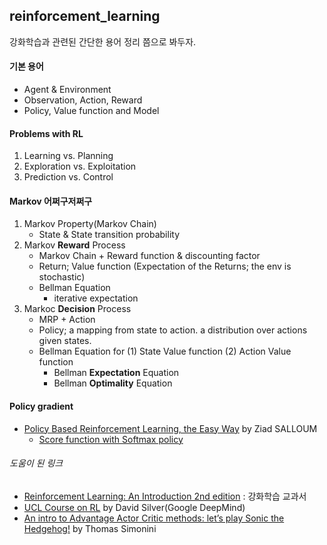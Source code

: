 ## reinforcement_learning

강화학습과 관련된 간단한 용어 정리 쯤으로 봐두자.

#### 기본 용어   
- Agent & Environment
- Observation, Action, Reward
- Policy, Value function and Model

#### Problems with RL
1. Learning vs. Planning
2. Exploration vs. Exploitation
3. Prediction vs. Control

#### Markov 어쩌구저쩌구
1. Markov Property(Markov Chain)
    - State & State transition probability
2. Markov **Reward** Process
    - Markov Chain + Reward function & discounting factor 
    - Return; Value function (Expectation of the Returns; the env is stochastic)
    - Bellman Equation
        - iterative expectation
3. Markoc **Decision** Process
    - MRP + Action
    - Policy; a mapping from state to action. a distribution over actions given states.
    - Bellman Equation for (1) State Value function (2) Action Value function
        - Bellman **Expectation** Equation
        - Bellman **Optimality** Equation

#### Policy gradient
- [Policy Based Reinforcement Learning, the Easy Way](https://towardsdatascience.com/policy-based-reinforcement-learning-the-easy-way-8de9a3356083) by Ziad SALLOUM
    - [Score function with Softmax policy](https://math.stackexchange.com/questions/2013050/log-of-softmax-function-derivative)

###### 도움이 된 링크
- [Reinforcement Learning: An Introduction 2nd edition](http://incompleteideas.net/book/the-book-2nd.html) : 강화학습 교과서
- [UCL Course on RL](http://www0.cs.ucl.ac.uk/staff/d.silver/web/Teaching.html) by David Silver(Google DeepMind)
- [An intro to Advantage Actor Critic methods: let’s play Sonic the Hedgehog!](https://medium.freecodecamp.org/an-intro-to-advantage-actor-critic-methods-lets-play-sonic-the-hedgehog-86d6240171d)
by Thomas Simonini
